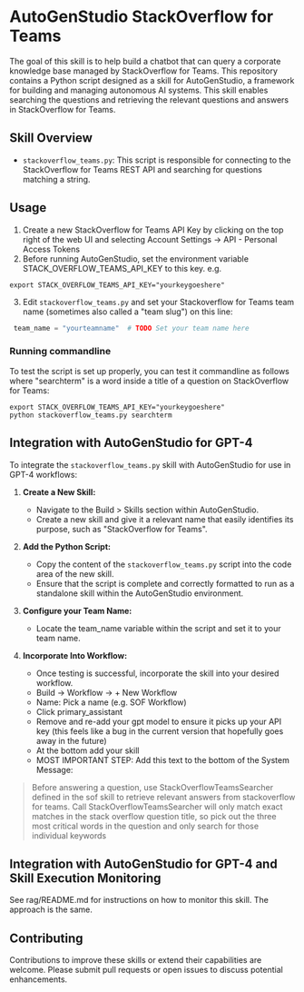 # AutoGenStudio StackOverflow for Teams

The goal of this skill is to help build a chatbot that can query a corporate knowledge base managed by StackOverflow for Teams.  This repository contains a Python script designed as a skill for AutoGenStudio, a framework for building and managing autonomous AI systems. This skill enables searching the questions and retrieving the relevant questions and answers in StackOverflow for Teams.

## Skill Overview

- `stackoverflow_teams.py`: This script is responsible for connecting to the StackOverflow for Teams REST API and searching for questions matching a string.

## Usage

1. Create a new StackOverflow for Teams API Key by clicking on the top right of the web UI and selecting Account Settings -> API - Personal Access Tokens
2. Before running AutoGenStudio, set the environment variable STACK_OVERFLOW_TEAMS_API_KEY to this key.  e.g.
```commandline
export STACK_OVERFLOW_TEAMS_API_KEY="yourkeygoeshere"
```
3. Edit `stackoverflow_teams.py` and set your Stackoverflow for Teams team name (sometimes also called a "team slug") on this line:
```python
 team_name = "yourteamname"  # TODO Set your team name here
```

### Running commandline

To test the script is set up properly, you can test it commandline as follows where "searchterm" is a word inside a title of a question on StackOverflow for Teams:
```commandline
export STACK_OVERFLOW_TEAMS_API_KEY="yourkeygoeshere"
python stackoverflow_teams.py searchterm
```


## Integration with AutoGenStudio for GPT-4

To integrate the `stackoverflow_teams.py` skill with AutoGenStudio for use in GPT-4 workflows:

1. **Create a New Skill:**
   - Navigate to the Build > Skills section within AutoGenStudio.
   - Create a new skill and give it a relevant name that easily identifies its purpose, such as "StackOverflow for Teams".

2. **Add the Python Script:**
   - Copy the content of the `stackoverflow_teams.py` script into the code area of the new skill.
   - Ensure that the script is complete and correctly formatted to run as a standalone skill within the AutoGenStudio environment.

3. **Configure your Team Name:**
   - Locate the team_name variable within the script and set it to your team name.

5. **Incorporate Into Workflow:**
   - Once testing is successful, incorporate the skill into your desired workflow.
   - Build -> Workflow -> + New Workflow
   - Name: Pick a name (e.g. SOF Workflow)
   - Click primary_assistant
   - Remove and re-add your gpt model to ensure it picks up your API key (this feels like a bug in the current version that hopefully goes away in the future)
   - At the bottom add your skill
   - MOST IMPORTANT STEP:  Add this text to the bottom of the System Message:

> Before answering a question, use StackOverflowTeamsSearcher defined in the sof skill to retrieve relevant answers from stackoverflow for teams.  Call StackOverflowTeamsSearcher will only match exact matches in the stack overflow question title, so pick out the three most critical words in the question and only search for those individual keywords


## Integration with AutoGenStudio for GPT-4 and Skill Execution Monitoring

See rag/README.md for instructions on how to monitor this skill.  The approach is the same.

## Contributing

Contributions to improve these skills or extend their capabilities are welcome. Please submit pull requests or open issues to discuss potential enhancements.
